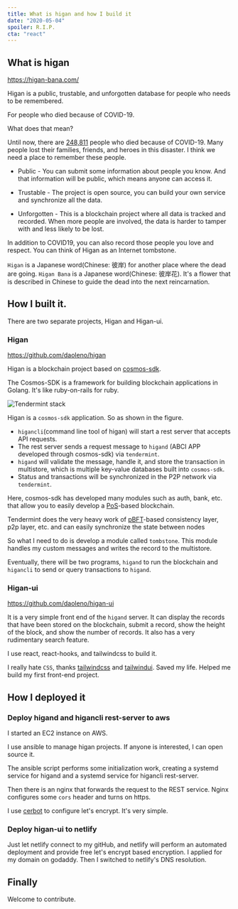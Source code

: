 ```yaml
---
title: What is higan and how I build it
date: "2020-05-04"
spoiler: R.I.P.
cta: "react"
---
```



## What is higan

https://higan-bana.com/

Higan is a public, trustable, and unforgotten database for people who needs to be remembered.

For people who died because of COVID-19.

What does that mean?

Until now, there are [248,811](https://corona-stats.online/) people who died because of COVID-19. Many people lost their families, friends, and heroes in this disaster. I think we need a place to remember these people.

- Public - You can submit some information about people you know. And that information will be public, which means anyone can access it.

- Trustable - The project is open source, you can build your own service and synchronize all the data.

- Unforgotten - This is a blockchain project where all data is tracked and recorded. When more people are involved, the data is harder to tamper with and less likely to be lost.

In addition to COVID19, you can also record those people you love and respect. You can think of Higan as an Internet tombstone.

`Higan` is a Japanese word(Chinese: 彼岸) for another place where the dead are going.
`Higan Bana` is a Japanese word(Chinese: 彼岸花). It's a flower that is described in Chinese to guide the dead into the next reincarnation.

## How I built it.

There are two separate projects, Higan and Higan-ui.

### Higan

https://github.com/daoleno/higan

Higan is a blockchain project based on [cosmos-sdk](https://github.com/cosmos/cosmos-sdk).

The Cosmos-SDK is a framework for building blockchain applications in Golang. It's like ruby-on-rails for ruby.

![Tendermint stack](https://dev-to-uploads.s3.amazonaws.com/i/z1l75r6k27s1ghylrl9f.jpg)

Higan is a `cosmos-sdk` application. So as shown in the figure.

- `higancli`(command line tool of higan) will start a rest server that accepts API requests.
- The rest server sends a request message to `higand` (ABCI APP developed through cosmos-sdk) via `tendermint`.
- `higand` will validate the message, handle it, and store the transaction in multistore, which is multiple key-value databases built into `cosmos-sdk`.
- Status and transactions will be synchronized in the P2P network via `tendermint`.

Here, cosmos-sdk has developed many modules such as auth, bank, etc. that allow you to easily develop a [PoS](https://en.wikipedia.org/wiki/Proof_of_stake)-based blockchain.

Tendermint does the very heavy work of [pBFT](https://en.wikipedia.org/wiki/Byzantine_fault)-based consistency layer, p2p layer, etc. and can easily synchronize the state between nodes

So what I need to do is develop a module called `tombstone`.
This module handles my custom messages and writes the record to the multistore.

Eventually, there will be two programs, `higand` to run the blockchain and `higancli` to send or query transactions to `higand`.

### Higan-ui

https://github.com/daoleno/higan-ui

It is a very simple front end of the `higand` server. It can display the records that have been stored on the blockchain, submit a record, show the height of the block, and show the number of records. It also has a very rudimentary search feature.

I use react, react-hooks, and tailwindcss to build it.

I really hate `CSS`, thanks [tailwindcss](https://tailwindcss.com/) and [tailwindui](https://tailwindui.com/). Saved my life. Helped me build my first front-end project.

## How I deployed it

### Deploy higand and higancli rest-server to aws

I started an EC2 instance on AWS.

I use ansible to manage higan projects. If anyone is interested, I can open source it.

The ansible script performs some initialization work, creating a systemd service for higand and a systemd service for higancli rest-server.

Then there is an nginx that forwards the request to the REST service. Nginx configures some `cors` header and turns on https.

I use [cerbot](https://certbot.eff.org/) to configure let's encrypt. It's very simple.

### Deploy higan-ui to netlify

Just let netlify connect to my gitHub, and netlify will perform an automated deployment and provide free let's encrypt based encryption. I applied for my domain on godaddy. Then I switched to netlify's DNS resolution.

## Finally

Welcome to contribute.
